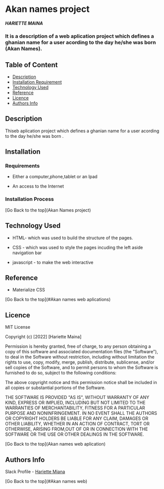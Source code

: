 # Akan names project

##### HARIETTE MAINA

### It is a description of a web aplication project which defines a ghanian name for a user acording to the day he/she was born (Akan Names).

## Table of Content

- [Description](#description)
- [Installation Requirement](#Installation)
- [Technology Used](#technology-used)
- [Reference](#reference)
- [Licence](#licence)
- [Authors Info](#author-Info)

## Description

<p>Thiseb aplication project which defines a ghanian name for a user acording to the day he/she was born
.</p>

## Installation

### Requirements

- Either a computer,phone,tablet or an Ipad

- An access to the Internet

### Installation Process

[Go Back to the top](Akan Names project)

## Technology Used

- HTML- which was used to build the structure of the pages.

- CSS - which was used to style the pages incuding the left aside navigation bar

- javascript - to make the web interactive

## Reference

- Materialize CSS

[Go Back to the top](#Akan names web aplications)

## Licence

MIT License

Copyright (c) [2022] [Hariette Maina]

Permission is hereby granted, free of charge, to any person obtaining a copy
of this software and associated documentation files (the "Software"), to deal
in the Software without restriction, including without limitation the rights
to use, copy, modify, merge, publish, distribute, sublicense, and/or sell
copies of the Software, and to permit persons to whom the Software is
furnished to do so, subject to the following conditions:

The above copyright notice and this permission notice shall be included in all
copies or substantial portions of the Software.

THE SOFTWARE IS PROVIDED "AS IS", WITHOUT WARRANTY OF ANY KIND, EXPRESS OR
IMPLIED, INCLUDING BUT NOT LIMITED TO THE WARRANTIES OF MERCHANTABILITY,
FITNESS FOR A PARTICULAR PURPOSE AND NONINFRINGEMENT. IN NO EVENT SHALL THE
AUTHORS OR COPYRIGHT HOLDERS BE LIABLE FOR ANY CLAIM, DAMAGES OR OTHER
LIABILITY, WHETHER IN AN ACTION OF CONTRACT, TORT OR OTHERWISE, ARISING FROM,OUT OF OR IN CONNECTION WITH THE SOFTWARE OR THE USE OR OTHER DEALINGS IN THE
SOFTWARE.

[Go Back to the top](Akan names web aplication)

## Authors Info

Slack Profile - [Hariette Miana](https://moringaclassroom.slack.com/archives/D032Y0QT3PV)

[Go Back to the top](#Akan names web)

